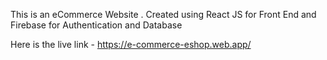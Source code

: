 This is an eCommerce Website . Created using React JS for Front End and Firebase for Authentication and Database 

Here is the live link - https://e-commerce-eshop.web.app/
